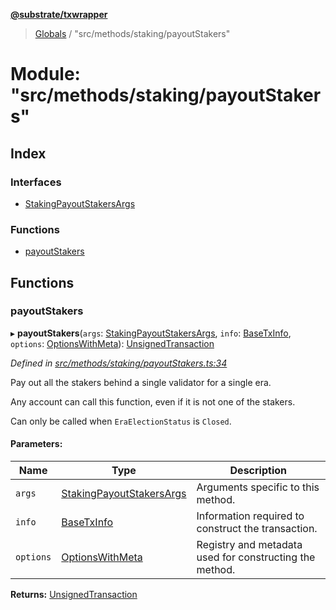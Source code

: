 **[@substrate/txwrapper](../README.md)**

> [Globals](../globals.md) / "src/methods/staking/payoutStakers"

# Module: "src/methods/staking/payoutStakers"

## Index

### Interfaces

* [StakingPayoutStakersArgs](../interfaces/_src_methods_staking_payoutstakers_.stakingpayoutstakersargs.md)

### Functions

* [payoutStakers](_src_methods_staking_payoutstakers_.md#payoutstakers)

## Functions

### payoutStakers

▸ **payoutStakers**(`args`: [StakingPayoutStakersArgs](../interfaces/_src_methods_staking_payoutstakers_.stakingpayoutstakersargs.md), `info`: [BaseTxInfo](../interfaces/_src_util_types_.basetxinfo.md), `options`: [OptionsWithMeta](../interfaces/_src_util_types_.optionswithmeta.md)): [UnsignedTransaction](../interfaces/_src_util_types_.unsignedtransaction.md)

*Defined in [src/methods/staking/payoutStakers.ts:34](https://github.com/paritytech/txwrapper/blob/258f4de/src/methods/staking/payoutStakers.ts#L34)*

Pay out all the stakers behind a single validator for a single era.

Any account can call this function, even if it is not one of the stakers.

Can only be called when `EraElectionStatus` is `Closed`.

#### Parameters:

Name | Type | Description |
------ | ------ | ------ |
`args` | [StakingPayoutStakersArgs](../interfaces/_src_methods_staking_payoutstakers_.stakingpayoutstakersargs.md) | Arguments specific to this method. |
`info` | [BaseTxInfo](../interfaces/_src_util_types_.basetxinfo.md) | Information required to construct the transaction. |
`options` | [OptionsWithMeta](../interfaces/_src_util_types_.optionswithmeta.md) | Registry and metadata used for constructing the method.  |

**Returns:** [UnsignedTransaction](../interfaces/_src_util_types_.unsignedtransaction.md)
